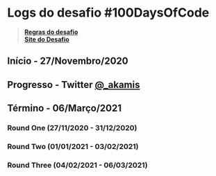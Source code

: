 # Logs do desafio #100DaysOfCode

> **[Regras do desafio](https://github.com/kallaway/100-days-of-code/blob/master/intl/pt-br/regras.md)** </br>
> **[Site do Desafio](https://www.100daysofcode.com/)**

## Início - 27/Novembro/2020

## Progresso - Twitter [@\_akamis](https://twitter.com/_akamis)

## Término - 06/Março/2021

### Round One (27/11/2020 - 31/12/2020)

### Round Two (01/01/2021 - 03/02/2021)

### Round Three (04/02/2021 - 06/03/2021)

